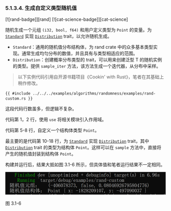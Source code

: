 ### 5.1.3.4. 生成自定义类型随机值

[![rand-badge]][rand] [![cat-science-badge]][cat-science]

随机生成一个元组 `(i32, bool, f64)` 和用户定义类型为 `Point` 的变量。为 [`Standard`] 实现 [`Distribution`] trait，以允许随机生成。

- `Standard`：通用的随机值分布结构体，为 rand crate 中的众多基本类型实现。通常生成均匀分布的数值，并且具有与类型相适应的范围。
- `Distribution`：创建概率分布类型的 trait，可以用来创建泛型 T 的随机实例的类型。提供 `sample_iter` 方法，该方法生成一个迭代器，从分布中采样。

> 以下实例代码引用自开源书籍项目《Cookin' with Rust》，笔者在其基础上稍作修改。

```rust,edition2018
{{ #include ../../../examples/algorithms/randomness/examples/rand-custom.rs }}
```

这段代码行数虽多，但逻辑不复杂。

代码第 1，2 行，使用 `use` 将相关模块引入作用域。

代码第 5-8 行，自定义一个结构体类型 `Point`。

最主要的是代码第 10-18 行，为 [`Standard`] 实现 [`Distribution`] trait，其中 [`Distribution`] trait 的类型为结构体 `Point`。这样可以在 `sample` 方法中，直接将产生的随机值封装到结构体 `Point`。

构建并运行后，结果大抵如图 3.1-6 所示，但具体值和笔者运行结果不一定相同。

![rand-custom](../../css/algorithms/rand-custom.png)

图 3.1-6

[`Distribution`]: https://docs.rs/rand/*/rand/distributions/trait.Distribution.html
[`Standard`]: https://docs.rs/rand/*/rand/distributions/struct.Standard.html
